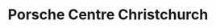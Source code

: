 ---
title: "Porsche Centre Christchurch"
url: /christchurch/porsche-centre-christchurch/
shop: car
---